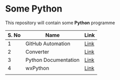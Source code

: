 # Some Python

This repository will contain some **Python** programme

|    S. No   |   Name    |    Link   |
|   ---     |---        |---        |
|    1   |   GitHub Automation    |     [Link](/github/)  |
|    2   |    Converter   |   [Link](/convertor/)    |
|    3   |    Python Documentation   |  [Link](/Python-Doc/)     |
|    4   |    wxPython   |   [Link](/wxPython/)    |
|       |       |       |
